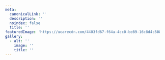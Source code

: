 ```yaml
---
meta:
  canonicalLink: ''
  description: ''
  noindex: false
  title: ''
featuredImage: 'https://ucarecdn.com/4403fd67-f64a-4cc0-be89-16c8d4c5081e/'
gallery:
  - alt: ''
    image: ''
    title: ''
---
```


<!-- Use this to force Gatsby to correctly determine optional images/file schema -->
